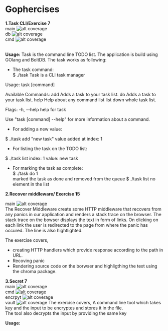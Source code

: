 # Gophercises

**1.Task CLI/Exercise 7**<br>
main ![alt coverage](https://github.com/nehaind/gophercises/blob/master/task/coverage.svg) <br>
db ![alt coverage](https://github.com/nehaind/gophercises/blob/master/task/db/coverage.svg)<br>
cmd ![alt coverage](https://github.com/nehaind/gophercises/blob/master/task/cmd/coverage.svg)<br><br>

**Usage:** Task is the command line TODO list. The application is build using GOlang and BoltDB. The task works as following:<br>
- The task command:<br>
$ ./task
Task is a CLI task manager

Usage:
  task [command]

Available Commands:
  add         Adds a task to your task list.
  do          Adds a task to your task list.
  help        Help about any command
  list        list down whole task list.

Flags:
  -h, --help   help for task

Use "task [command] --help" for more information about a command.
- For adding a new value:

$ ./task add "new task"
value added at index:  1

- For listing the task on the TODO list:<br>

$ ./task list
index:  1  value:  new task

- For marking the task as complete: <br>
$ ./task do 1<br>
marked the task as done and removed from the queue
$ ./task list
no element in the list

**2.Recover middleware/ Exercise 15** <br>

main ![alt coverage](https://github.com/nehaind/gophercises/blob/master/exercise15/coverage.svg) <br>
The Recover Middleware create some HTTP middleware that recovers from any panics in our application and renders a stack trace on the browser. The stack trace on the bowser displays the text in form of links. On clicking on each link the user is redirected to the page from where the panic has occured. The line is also hightlighted.

The exercise covers,
- creating HTTP handlers which provide response according to the path in URL.
- Recoving panic 
- Rendering source code on the borwser and highligthing the text using the chroma package.

**3.Secret 7**<br>
main ![alt coverage](https://github.com/nehaind/gophercises/tree/master/secret/coverage.svg) <br>
cmd ![alt coverage](https://github.com/nehaind/gophercises/blob/master/secret/cmd/coverage.svg)<br>
encrpyt ![alt coverage](https://github.com/nehaind/gophercises/blob/master/secret/encrypt/coverage.svg)<br>
vault ![alt coverage](https://github.com/nehaind/gophercises/blob/master/secret/vault/coverage.svg)
The exercise covers,
A command line tool which takes key and the input to be encryptes and stores it in the file.<br>
The tool also decrypts the input by providing the same key


**Usage:**
